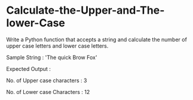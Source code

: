 # Calculate-the-Upper-and-The-lower-Case

Write a Python function that accepts a string and calculate the number of upper case letters and lower case letters.


﻿Sample String : 'The quick Brow Fox'

Expected Output :

No. of Upper case characters : 3

No. of Lower case Characters : 12

